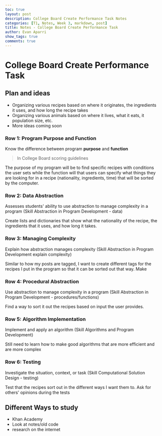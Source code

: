 ```yaml
---
toc: true
layout: post
description: College Board Create Performance Task Notes
categories: [T1, Notes, Week 3, markdown, post]
title: Notes - College Board Create Performance Task
author: Evan Aparri
show_tags: true
comments: true
---
```


# College Board Create Performance Task

## Plan and ideas

- Organizing various recipes based on where it originates, the ingredients it uses, and how long the recipe takes
- Organizing various animals based on where it lives, what it eats, it population size, etc.
- More ideas coming soon

### Row 1: Program Purpose and Function

Know the difference between program **purpose** and **function**
> In College Board scoring guidelines

The purpose of my program will be to find specific recipes with conditions the user sets while the function will that users can specify what things they are looking for in a recipe (nationality, ingredients, time) that will be sorted by the computer.

### Row 2: Data Abstraction

Assesses students' ability to use abstraction to manage complexity in a program (Skill Abstraction in Program Development - data)

Create lists and dictionaries that show what the nationality of the recipe, the ingredients that it uses, and how long it takes.

### Row 3: Managing Complexity

Explain how abstraction manages complexity (Skill Abstraction in Program Development explain complexity)

Similar to how my posts are tagged, I want to create different tags for the recipes I put in the program so that it can be sorted out that way. Make 

### Row 4: Procedural Abstraction

Use abstraction to manage complexity in a program (Skill Abstraction in Program Development - procedures/functions)

Find a way to sort it out the recipes based on input the user provides.

### Row 5: Algorithm Implementation

Implement and apply an algorithm (Skill Algorithms and Program Development)

Still need to learn how to make good algorithms that are more efficient and are more complex

### Row 6: Testing

Investigate the situation, context, or task (Skill Computational Solution Design - testing)

Test that the recipes sort out in the different ways I want them to. Ask for others' opinions during the tests

## Different Ways to study

- Khan Academy
- Look at notes/old code
- research on the internet